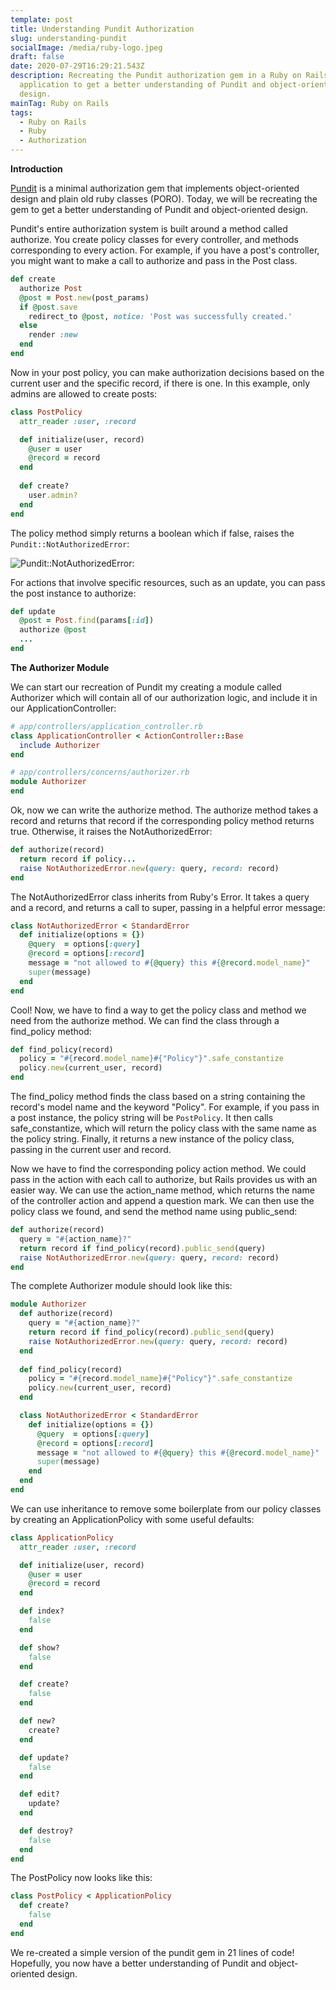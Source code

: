 ```yaml
---
template: post
title: Understanding Pundit Authorization
slug: understanding-pundit
socialImage: /media/ruby-logo.jpeg
draft: false
date: 2020-07-29T16:29:21.543Z
description: Recreating the Pundit authorization gem in a Ruby on Rails
  application to get a better understanding of Pundit and object-oriented
  design.
mainTag: Ruby on Rails
tags:
  - Ruby on Rails
  - Ruby
  - Authorization
---
```

**Introduction**

[Pundit](https://github.com/varvet/pundit) is a minimal authorization gem that implements object-oriented design and plain old ruby classes (PORO). Today, we will be recreating the gem to get a better understanding of Pundit and object-oriented design.

Pundit's entire authorization system is built around a method called authorize. You create policy classes for every controller, and methods corresponding to every action. For example, if you have a post's controller, you might want to make a call to authorize and pass in the Post class.

```ruby
def create
  authorize Post
  @post = Post.new(post_params)
  if @post.save
    redirect_to @post, notice: 'Post was successfully created.'
  else
    render :new
  end
end
```

Now in your post policy, you can make authorization decisions based on the current user and the specific record,  if there is one. In this example, only admins are allowed to create posts:

```ruby
class PostPolicy
  attr_reader :user, :record

  def initialize(user, record)
    @user = user
    @record = record
  end
  
  def create?
    user.admin?
  end
end
```

The policy method simply returns a boolean which if false, raises the `Pundit::NotAuthorizedError`: 

![Pundit::NotAuthorizedError:](/media/screen-shot-2020-07-29-at-12.01.42-pm.png)

For actions that involve specific resources, such as an update, you can pass the post instance to authorize:

```ruby
def update
  @post = Post.find(params[:id])
  authorize @post
  ...
end
```

**The Authorizer Module**

We can start our recreation of Pundit my creating a module called Authorizer which will contain all of our authorization logic, and include it in our ApplicationController:

```ruby
# app/controllers/application_controller.rb
class ApplicationController < ActionController::Base
  include Authorizer
end

# app/controllers/concerns/authorizer.rb
module Authorizer
end
```

Ok, now we can write the authorize method. The authorize method takes a record and returns that record if the corresponding policy method returns true. Otherwise, it raises the NotAuthorizedError:

```ruby
def authorize(record)
  return record if policy...
  raise NotAuthorizedError.new(query: query, record: record)
end
```

The NotAuthorizedError class inherits from Ruby's Error. It takes a query and a record, and returns a call to super, passing in a helpful error message:

```ruby
class NotAuthorizedError < StandardError
  def initialize(options = {})
    @query  = options[:query]
    @record = options[:record]
    message = "not allowed to #{@query} this #{@record.model_name}"
    super(message)
  end
end
```

Cool! Now, we have to find a way to get the policy class and method we need from the authorize method. We can find the class through a find_policy method:

```ruby
def find_policy(record)
  policy = "#{record.model_name}#{"Policy"}".safe_constantize
  policy.new(current_user, record)
end
```

The find\_policy method finds the class based on a string containing the record's model name and the keyword "Policy". For example, if you pass in a post instance, the policy string will be `PostPolicy`. It then calls safe\_constantize, which will return the policy class with the same name as the policy string. Finally, it returns a new instance of the policy class, passing in the current user and record.

Now we have to find the corresponding policy action method. We could pass in the action with each call to authorize, but Rails provides us with an easier way. We can use the action\_name method, which returns the name of the controller action and append a question mark. We can then use the policy class we found, and send the method name using public\_send:

```ruby
def authorize(record)
  query = "#{action_name}?"
  return record if find_policy(record).public_send(query)
  raise NotAuthorizedError.new(query: query, record: record)
end
```

The complete Authorizer module should look like this:

```ruby
module Authorizer
  def authorize(record)
    query = "#{action_name}?"
    return record if find_policy(record).public_send(query)
    raise NotAuthorizedError.new(query: query, record: record)
  end
  
  def find_policy(record)
    policy = "#{record.model_name}#{"Policy"}".safe_constantize
    policy.new(current_user, record)
  end

  class NotAuthorizedError < StandardError
    def initialize(options = {})
      @query  = options[:query]
      @record = options[:record]
      message = "not allowed to #{@query} this #{@record.model_name}"
      super(message)
    end
  end
end
```

We can use inheritance to remove some boilerplate from our policy classes by creating an ApplicationPolicy with some useful defaults:

```ruby
class ApplicationPolicy
  attr_reader :user, :record

  def initialize(user, record)
    @user = user
    @record = record
  end

  def index?
    false
  end

  def show?
    false
  end

  def create?
    false
  end

  def new?
    create?
  end

  def update?
    false
  end

  def edit?
    update?
  end

  def destroy?
    false
  end
end
```

The PostPolicy now looks like this:

```ruby
class PostPolicy < ApplicationPolicy
  def create?
    false
  end
end
```

We re-created a simple version of the pundit gem in 21 lines of code! Hopefully, you now have a better understanding of Pundit and object-oriented design.